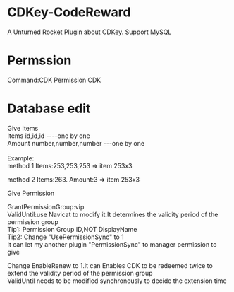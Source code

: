 # CDKey-CodeReward
A Unturned Rocket Plugin about CDKey. Support MySQL

# Permssion
Command:CDK Permission CDK

# Database edit
Give Items<br>
Items id,id,id ----one by one<br>
Amount number,number,number ---one by one<br> 
<br>
Example: <br>
method 1 Items:253,253,253 => item 253x3<br>

method 2 Items:263. Amount:3 => item 253x3

Give Permission<br>

GrantPermissionGroup:vip<br> 
ValidUntil:use Navicat to modify it.It determines the validity period of the permission group<br>
Tip1: Permission Group ID,NOT DisplayName<br>
Tip2: Change "UsePermissionSync" to 1<br>
It can let my another plugin "PermissionSync" to manager permission to give<br>

Change EnableRenew to 1.it can Enables CDK to be redeemed twice to extend the validity period of the permission group<br>
ValidUntil needs to be modified synchronously to decide the extension time
